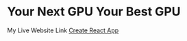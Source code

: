 # Your Next GPU Your Best GPU

My Live Website Link [Create React App](https://dreamy-gelato-0526f4.netlify.app/)
